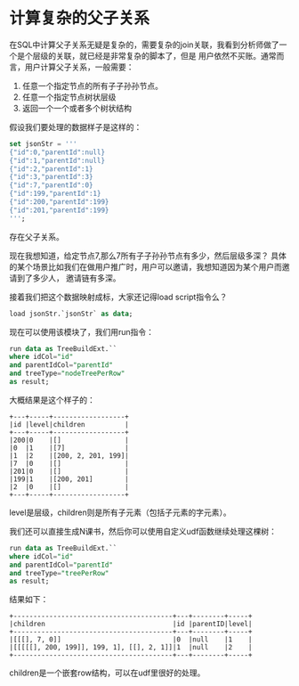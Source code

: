 # 计算复杂的父子关系

在SQL中计算父子关系无疑是复杂的，需要复杂的join关联，我看到分析师做了一个是个层级的关联，就已经是非常复杂的脚本了，但是
用户依然不买账。通常而言，用户计算父子关系，一般需要：

1. 任意一个指定节点的所有子子孙孙节点。
2. 任意一个指定节点树状层级
3. 返回一个一个或者多个树状结构

假设我们要处理的数据样子是这样的：

```sql
set jsonStr = '''
{"id":0,"parentId":null}
{"id":1,"parentId":null}
{"id":2,"parentId":1}
{"id":3,"parentId":3}
{"id":7,"parentId":0}
{"id":199,"parentId":1}
{"id":200,"parentId":199}
{"id":201,"parentId":199}
''';
```

存在父子关系。

现在我想知道，给定节点7,那么7所有子子孙孙节点有多少，然后层级多深？ 具体的某个场景比如我们在做用户推广时，用户可以邀请，我想知道因为某个用户而邀请到了多少人，
邀请链有多深。

接着我们把这个数据映射成标，大家还记得load script指令么？

```sql
load jsonStr.`jsonStr` as data;
```

现在可以使用该模块了，我们用run指令：

```sql
run data as TreeBuildExt.`` 
where idCol="id" 
and parentIdCol="parentId" 
and treeType="nodeTreePerRow" 
as result;
```

大概结果是这个样子的：

```
+---+-----+------------------+
|id |level|children          |
+---+-----+------------------+
|200|0    |[]                |
|0  |1    |[7]               |
|1  |2    |[200, 2, 201, 199]|
|7  |0    |[]                |
|201|0    |[]                |
|199|1    |[200, 201]        |
|2  |0    |[]                |
+---+-----+------------------+
```
level是层级，children则是所有子元素（包括子元素的字元素）。

我们还可以直接生成N课书，然后你可以使用自定义udf函数继续处理这棵树：

```sql
run data as TreeBuildExt.`` 
where idCol="id" 
and parentIdCol="parentId" 
and treeType="treePerRow" 
as result;
```

结果如下：

```
+----------------------------------------+---+--------+-----+
|children                                |id |parentID|level|
+----------------------------------------+---+--------+-----+
|[[[], 7, 0]]                            |0  |null    |1    |
|[[[[[], 200, 199]], 199, 1], [[], 2, 1]]|1  |null    |2    |
+----------------------------------------+---+--------+-----+
```

children是一个嵌套row结构，可以在udf里很好的处理。

